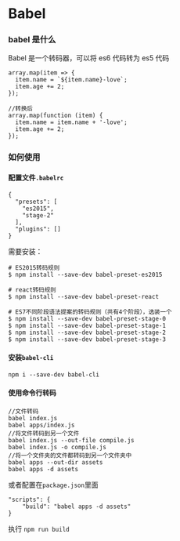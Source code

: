 # Babel

### babel 是什么

Babel 是一个转码器，可以将 es6 代码转为 es5 代码

```
array.map(item => {
  item.name = `${item.name}-love`;
  item.age += 2;
});

//转换后
array.map(function (item) {
  item.name = item.name + '-love';
  item.age += 2;
});
```

### 如何使用

#### 配置文件`.babelrc`

```
{
  "presets": [
    "es2015",
    "stage-2"
  ],
  "plugins": []
}

```

需要安装：
```
# ES2015转码规则
$ npm install --save-dev babel-preset-es2015

# react转码规则
$ npm install --save-dev babel-preset-react

# ES7不同阶段语法提案的转码规则（共有4个阶段），选装一个
$ npm install --save-dev babel-preset-stage-0
$ npm install --save-dev babel-preset-stage-1
$ npm install --save-dev babel-preset-stage-2
$ npm install --save-dev babel-preset-stage-3

```

#### 安装`babel-cli`

`npm i --save-dev babel-cli`

#### 使用命令行转码

```
//文件转码
babel index.js
babel apps/index.js
//将文件转码到另一个文件
babel index.js --out-file compile.js
babel index.js -o compile.js
//将一个文件夹的文件都转码到另一个文件夹中
babel apps --out-dir assets
babel apps -d assets
```

或者配置在`package.json`里面

```
"scripts": {
	"build": "babel apps -d assets"
}
```

执行 `npm run build`




